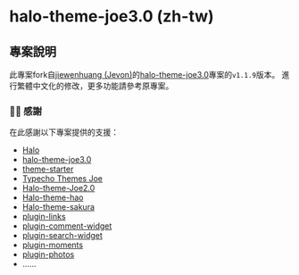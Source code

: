 # halo-theme-joe3.0 (zh-tw)

## 專案說明

此專案fork自[jiewenhuang (Jevon)](https://github.com/jiewenhuang)的[halo-theme-joe3.0](https://github.com/jiewenhuang/halo-theme-joe3.0)專案的`v1.1.9`版本。
進行繁體中文化的修改，更多功能請參考原專案。

### 🙆‍♂️ 感謝

在此感謝以下專案提供的支援：

- [Halo](https://halo.run)
- [halo-theme-joe3.0](https://github.com/jiewenhuang/halo-theme-joe3.0)
- [theme-starter](https://github.com/halo-dev/theme-starter)
- [Typecho Themes Joe](https://github.com/HaoOuBa/Joe)
- [Halo-theme-Joe2.0](https://github.com/qinhua/halo-theme-joe2.0)
- [Halo-theme-hao](https://github.com/liuzhihang/halo-theme-hao)
- [Halo-theme-sakura](https://github.com/LIlGG/halo-theme-sakura/tree/next)
- [plugin-links](https://github.com/halo-sigs/plugin-links)
- [plugin-comment-widget](https://github.com/halo-sigs/plugin-comment-widget)
- [plugin-search-widget](https://github.com/halo-sigs/plugin-search-widget)
- [plugin-moments](https://github.com/halo-sigs/plugin-moments)
- [plugin-photos](https://github.com/halo-sigs/plugin-photos)
- ......

<br>

